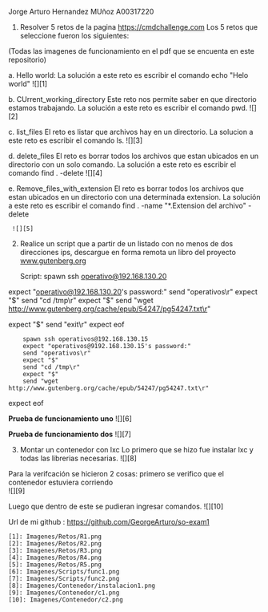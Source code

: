 
Jorge Arturo Hernandez MUñoz
A00317220

1. Resolver 5 retos de la pagina https://cmdchallenge.com
Los 5 retos que seleccione fueron los siguientes:

(Todas las imagenes de funcionamiento en el pdf que se encuenta en este repositorio)

  a. Hello world:
     La solución a este reto es escribir el comando echo "Helo world"
     ![][1]

  b. CUrrent_working_directory
     Este reto nos permite saber en que directorio estamos trabajando.
     La solución a este reto es escribir el comando pwd.
     ![][2]
     
  c. list_files
     El reto es listar que archivos hay en un directorio.
     La solucion a este reto es escribir el comando ls.
     ![][3]

  d. delete_files
     El reto es borrar todos los archivos que estan ubicados en un directorio con un solo comando.
     La solución a este reto es escribir el comando find . -delete
     ![][4]
     
  e. Remove_files_with_extension
     El reto es borrar todos los archivos que estan ubicados en un directorio con una determinada extension.
     La solución a este reto es escribir el comando find . -name "*.Extension del archivo" -delete
     
     ![][5]
     

  2. Realice un script que a partir de un listado con no menos de dos direcciones ips, descargue en forma remota un libro del 
     proyecto www.gutenberg.org

     Script:
     spawn ssh operativo@192.168.130.20


expect "operativo@192.168.130.20's password:"
send "operativos\r"
expect "$"
send "cd /tmp\r"
expect "$"
send  "wget http://www.gutenberg.org/cache/epub/54247/pg54247.txt\r"

expect "$"
send "exit\r"
expect eof

        spawn ssh operativos@192.168.130.15
        expect "operativos@9192.168.130.15's password:"
        send "operativos\r"
        expect "$"
        send "cd /tmp\r"
        expect "$"
        send "wget http://www.gutenberg.org/cache/epub/54247/pg54247.txt\r"

expect eof

**Prueba de funcionamiento uno**
![][6]

**Prueba de funcionamiento dos**
![][7]


3. Montar un contenedor con lxc 
  Lo primero que se hizo fue instalar lxc y todas las librerias necesarias.
  ![][8]
  
  Para la verifcación se hicieron 2 cosas:
  primero se verifico que el contenedor estuviera corriendo  
  ![][9]
  
  Luego que dentro de este se pudieran ingresar comandos.
  ![][10]

Url de mi github : https://github.com/GeorgeArturo/so-exam1

    
    [1]: Imagenes/Retos/R1.png
    [2]: Imagenes/Retos/R2.png
    [3]: Imagenes/Retos/R3.png
    [4]: Imagenes/Retos/R4.png
    [5]: Imagenes/Retos/R5.png
    [6]: Imagenes/Scripts/func1.png
    [7]: Imagenes/Scripts/func2.png
    [8]: Imagenes/Contenedor/instalacion1.png
    [9]: Imagenes/Contenedor/c1.png
    [10]: Imagenes/Contenedor/c2.png
    
      
